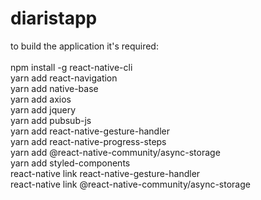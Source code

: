 # diaristapp
to build the application it's required:<br/>
<br/>
npm install -g react-native-cli<br/>
yarn add react-navigation<br/>
yarn add native-base<br/>
yarn add axios<br/>
yarn add jquery<br/>
yarn add pubsub-js<br/>
yarn add react-native-gesture-handler<br/>
yarn add react-native-progress-steps<br/>
yarn add @react-native-community/async-storage<br/>
yarn add styled-components<br/>
react-native link react-native-gesture-handler<br/>
react-native link @react-native-community/async-storage
